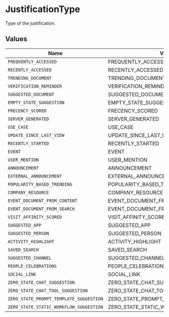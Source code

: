 # JustificationType

Type of the justification.


## Values

| Name                                    | Value                                   |
| --------------------------------------- | --------------------------------------- |
| `FREQUENTLY_ACCESSED`                   | FREQUENTLY_ACCESSED                     |
| `RECENTLY_ACCESSED`                     | RECENTLY_ACCESSED                       |
| `TRENDING_DOCUMENT`                     | TRENDING_DOCUMENT                       |
| `VERIFICATION_REMINDER`                 | VERIFICATION_REMINDER                   |
| `SUGGESTED_DOCUMENT`                    | SUGGESTED_DOCUMENT                      |
| `EMPTY_STATE_SUGGESTION`                | EMPTY_STATE_SUGGESTION                  |
| `FRECENCY_SCORED`                       | FRECENCY_SCORED                         |
| `SERVER_GENERATED`                      | SERVER_GENERATED                        |
| `USE_CASE`                              | USE_CASE                                |
| `UPDATE_SINCE_LAST_VIEW`                | UPDATE_SINCE_LAST_VIEW                  |
| `RECENTLY_STARTED`                      | RECENTLY_STARTED                        |
| `EVENT`                                 | EVENT                                   |
| `USER_MENTION`                          | USER_MENTION                            |
| `ANNOUNCEMENT`                          | ANNOUNCEMENT                            |
| `EXTERNAL_ANNOUNCEMENT`                 | EXTERNAL_ANNOUNCEMENT                   |
| `POPULARITY_BASED_TRENDING`             | POPULARITY_BASED_TRENDING               |
| `COMPANY_RESOURCE`                      | COMPANY_RESOURCE                        |
| `EVENT_DOCUMENT_FROM_CONTENT`           | EVENT_DOCUMENT_FROM_CONTENT             |
| `EVENT_DOCUMENT_FROM_SEARCH`            | EVENT_DOCUMENT_FROM_SEARCH              |
| `VISIT_AFFINITY_SCORED`                 | VISIT_AFFINITY_SCORED                   |
| `SUGGESTED_APP`                         | SUGGESTED_APP                           |
| `SUGGESTED_PERSON`                      | SUGGESTED_PERSON                        |
| `ACTIVITY_HIGHLIGHT`                    | ACTIVITY_HIGHLIGHT                      |
| `SAVED_SEARCH`                          | SAVED_SEARCH                            |
| `SUGGESTED_CHANNEL`                     | SUGGESTED_CHANNEL                       |
| `PEOPLE_CELEBRATIONS`                   | PEOPLE_CELEBRATIONS                     |
| `SOCIAL_LINK`                           | SOCIAL_LINK                             |
| `ZERO_STATE_CHAT_SUGGESTION`            | ZERO_STATE_CHAT_SUGGESTION              |
| `ZERO_STATE_CHAT_TOOL_SUGGESTION`       | ZERO_STATE_CHAT_TOOL_SUGGESTION         |
| `ZERO_STATE_PROMPT_TEMPLATE_SUGGESTION` | ZERO_STATE_PROMPT_TEMPLATE_SUGGESTION   |
| `ZERO_STATE_STATIC_WORKFLOW_SUGGESTION` | ZERO_STATE_STATIC_WORKFLOW_SUGGESTION   |